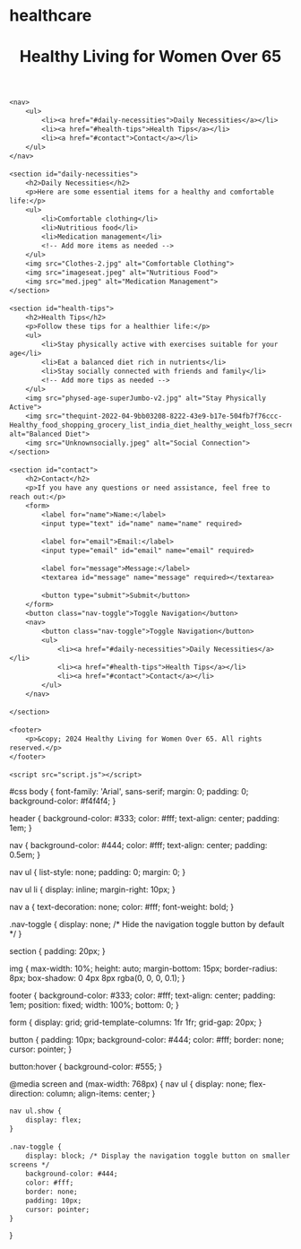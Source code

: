 # healthcare

<!DOCTYPE html>
<html lang="en">
<head>
    <meta charset="UTF-8">
    <meta name="viewport" content="width=device-width, initial-scale=1.0">
    <title>Healthy Living for Women Over 65</title>
    <link rel="stylesheet" href="style.css">
</head>
<body>
    <header>
        <h1>Healthy Living for Women Over 65</h1>
    </header>

    <nav>
        <ul>
            <li><a href="#daily-necessities">Daily Necessities</a></li>
            <li><a href="#health-tips">Health Tips</a></li>
            <li><a href="#contact">Contact</a></li>
        </ul>
    </nav>

    <section id="daily-necessities">
        <h2>Daily Necessities</h2>
        <p>Here are some essential items for a healthy and comfortable life:</p>
        <ul>
            <li>Comfortable clothing</li>
            <li>Nutritious food</li>
            <li>Medication management</li>
            <!-- Add more items as needed -->
        </ul>
        <img src="Clothes-2.jpg" alt="Comfortable Clothing">
        <img src="imageseat.jpeg" alt="Nutritious Food">
        <img src="med.jpeg" alt="Medication Management">
    </section>

    <section id="health-tips">
        <h2>Health Tips</h2>
        <p>Follow these tips for a healthier life:</p>
        <ul>
            <li>Stay physically active with exercises suitable for your age</li>
            <li>Eat a balanced diet rich in nutrients</li>
            <li>Stay socially connected with friends and family</li>
            <!-- Add more tips as needed -->
        </ul>
        <img src="physed-age-superJumbo-v2.jpg" alt="Stay Physically Active">
        <img src="thequint-2022-04-9bb03208-8222-43e9-b17e-504fb7f76ccc-Healthy_food_shopping_grocery_list_india_diet_healthy_weight_loss_secret_tip.jpg.webp" alt="Balanced Diet">
        <img src="Unknownsocially.jpeg" alt="Social Connection">
    </section>

    <section id="contact">
        <h2>Contact</h2>
        <p>If you have any questions or need assistance, feel free to reach out:</p>
        <form>
            <label for="name">Name:</label>
            <input type="text" id="name" name="name" required>

            <label for="email">Email:</label>
            <input type="email" id="email" name="email" required>

            <label for="message">Message:</label>
            <textarea id="message" name="message" required></textarea>

            <button type="submit">Submit</button>
        </form>
        <button class="nav-toggle">Toggle Navigation</button>
        <nav>
            <button class="nav-toggle">Toggle Navigation</button>
            <ul>
                <li><a href="#daily-necessities">Daily Necessities</a></li>
                <li><a href="#health-tips">Health Tips</a></li>
                <li><a href="#contact">Contact</a></li>
            </ul>
        </nav>
        
    </section>

    <footer>
        <p>&copy; 2024 Healthy Living for Women Over 65. All rights reserved.</p>
    </footer>

    <script src="script.js"></script>
</body>
</html>


#css
body {
    font-family: 'Arial', sans-serif;
    margin: 0;
    padding: 0;
    background-color: #f4f4f4;
}

header {
    background-color: #333;
    color: #fff;
    text-align: center;
    padding: 1em;
}

nav {
    background-color: #444;
    color: #fff;
    text-align: center;
    padding: 0.5em;
}

nav ul {
    list-style: none;
    padding: 0;
    margin: 0;
}

nav ul li {
    display: inline;
    margin-right: 10px;
}

nav a {
    text-decoration: none;
    color: #fff;
    font-weight: bold;
}

.nav-toggle {
    display: none; /* Hide the navigation toggle button by default */
}

section {
    padding: 20px;
}

img {
    max-width: 10%;
    height: auto;
    margin-bottom: 15px;
    border-radius: 8px;
    box-shadow: 0 4px 8px rgba(0, 0, 0, 0.1);
}

footer {
    background-color: #333;
    color: #fff;
    text-align: center;
    padding: 1em;
    position: fixed;
    width: 100%;
    bottom: 0;
}

form {
    display: grid;
    grid-template-columns: 1fr 1fr;
    grid-gap: 20px;
}

button {
    padding: 10px;
    background-color: #444;
    color: #fff;
    border: none;
    cursor: pointer;
}

button:hover {
    background-color: #555;
}

@media screen and (max-width: 768px) {
    nav ul {
        display: none;
        flex-direction: column;
        align-items: center;
    }

    nav ul.show {
        display: flex;
    }

    .nav-toggle {
        display: block; /* Display the navigation toggle button on smaller screens */
        background-color: #444;
        color: #fff;
        border: none;
        padding: 10px;
        cursor: pointer;
    }
}
